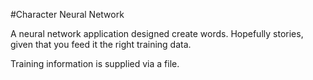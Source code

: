 #Character Neural Network

A neural network application designed create words. Hopefully stories, given that you feed it the right training data.

Training information is supplied via a file.